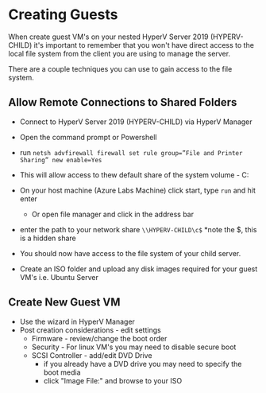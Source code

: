 # Creating Guests

When create guest VM's on your nested HyperV Server 2019 (HYPERV-CHILD) it's important to remember that you won't have direct access to the local file system from the client you are using to manage the server.

There are a couple techniques you can use to gain access to the file system.

## Allow Remote Connections to Shared Folders

- Connect to HyperV Server 2019 (HYPERV-CHILD) via HyperV Manager
- Open the command prompt or Powershell
- run `netsh advfirewall firewall set rule group=”File and Printer Sharing” new enable=Yes`
- This will allow access to thew default share of the system volume - C:

- On your host machine (Azure Labs Machine) click start, type `run` and hit enter
  - Or open file manager and click in the address bar
- enter the path to your network share ```\\HYPERV-CHILD\c$``` *note the $, this is a hidden share
- You should now have access to the file system of your child server. 
- Create an ISO folder and upload any disk images required for your guest VM's i.e. Ubuntu Server

## Create New Guest VM

- Use the wizard in HyperV Manager
- Post creation considerations - edit settings
  - Firmware - review/change the boot order
  - Security - For linux VM's you may need to disable secure boot
  - SCSI Controller - add/edit DVD Drive
    - if you already have a DVD drive you may need to specify the boot media
    - click "Image File:" and browse to your ISO


